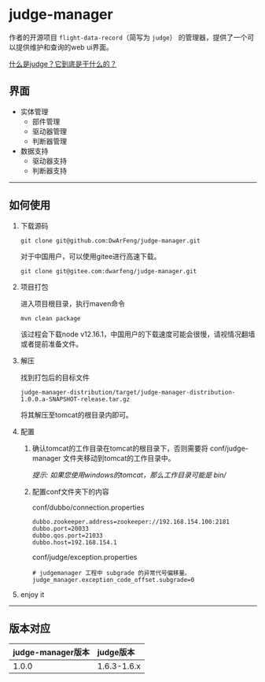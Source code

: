 # judge-manager

作者的开源项目 `flight-data-record`（简写为 `judge`） 的管理器，提供了一个可以提供维护和查询的web ui界面。

[什么是judge？它到底是干什么的？](https://github.com/DwArFeng/judge)

## 界面

- 实体管理
  - 部件管理
  - 驱动器管理
  - 判断器管理
- 数据支持
  - 驱动器支持
  - 判断器支持
  
---

## 如何使用

1. 下载源码
   ```
   git clone git@github.com:DwArFeng/judge-manager.git
   ```
   对于中国用户，可以使用gitee进行高速下载。
   ```
   git clone git@gitee.com:dwarfeng/judge-manager.git
   ```
   
2. 项目打包

   进入项目根目录，执行maven命令
   ```
   mvn clean package
   ```
   该过程会下载node v12.16.1，中国用户的下载速度可能会很慢，请视情况翻墙或者提前准备文件。

3. 解压

   找到打包后的目标文件 
   ```
   judge-manager-distribution/target/judge-manager-distribution-1.0.0.a-SNAPSHOT-release.tar.gz
   ```
   将其解压至tomcat的根目录内即可。

4. 配置

   1. 确认tomcat的工作目录在tomcat的根目录下，否则需要将 conf/judge-manager 文件夹移动到tomcat的工作目录中。
      
      *提示: 如果您使用windows的tomcat，那么工作目录可能是 bin/*
      
   2. 配置conf文件夹下的内容
   
      conf/dubbo/connection.properties
      ``` properties
      dubbo.zookeeper.address=zookeeper://192.168.154.100:2181
      dubbo.port=20033
      dubbo.qos.port=21033
      dubbo.host=192.168.154.1
      ```
      
      conf/judge/exception.properties
      ``` properties
      # judgemanager 工程中 subgrade 的异常代号偏移量。
      judge_manager.exception_code_offset.subgrade=0
      ```
      
6. enjoy it

---

## 版本对应

|judge-manager版本|judge版本|
|:---|:---|
|1.0.0|1.6.3-1.6.x|
